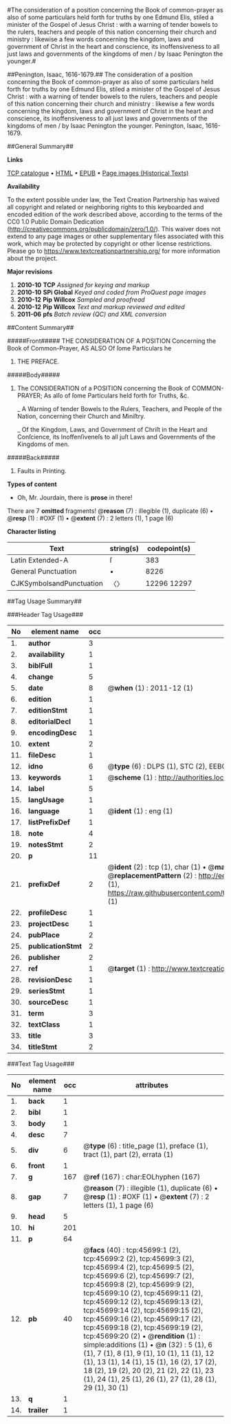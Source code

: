 #The consideration of a position concerning the Book of common-prayer as also of some particulars held forth for truths by one Edmund Elis, stiled a minister of the Gospel of Jesus Christ : with a warning of tender bowels to the rulers, teachers and people of this nation concerning their church and ministry : likewise a few words concerning the kingdom, laws and government of Christ in the heart and conscience, its inoffensiveness to all just laws and governments of the kingdoms of men / by Isaac Penington the younger.#

##Penington, Isaac, 1616-1679.##
The consideration of a position concerning the Book of common-prayer as also of some particulars held forth for truths by one Edmund Elis, stiled a minister of the Gospel of Jesus Christ : with a warning of tender bowels to the rulers, teachers and people of this nation concerning their church and ministry : likewise a few words concerning the kingdom, laws and government of Christ in the heart and conscience, its inoffensiveness to all just laws and governments of the kingdoms of men / by Isaac Penington the younger.
Penington, Isaac, 1616-1679.

##General Summary##

**Links**

[TCP catalogue](http://www.ota.ox.ac.uk/tcp/)  • 
[HTML](http://tei.it.ox.ac.uk/tcp/Texts-HTML/free/A54/A54031.html)  • 
[EPUB](http://tei.it.ox.ac.uk/tcp/Texts-EPUB/free/A54/A54031.epub) • 
[Page images (Historical Texts)](https://historicaltexts.jisc.ac.uk/eebo-10759186e)

**Availability**

To the extent possible under law, the Text Creation Partnership has waived all copyright and related or neighboring rights to this keyboarded and encoded edition of the work described above, according to the terms of the CC0 1.0 Public Domain Dedication (http://creativecommons.org/publicdomain/zero/1.0/). This waiver does not extend to any page images or other supplementary files associated with this work, which may be protected by copyright or other license restrictions. Please go to https://www.textcreationpartnership.org/ for more information about the project.

**Major revisions**

1. __2010-10__ __TCP__ *Assigned for keying and markup*
1. __2010-10__ __SPi Global__ *Keyed and coded from ProQuest page images*
1. __2010-12__ __Pip Willcox__ *Sampled and proofread*
1. __2010-12__ __Pip Willcox__ *Text and markup reviewed and edited*
1. __2011-06__ __pfs__ *Batch review (QC) and XML conversion*

##Content Summary##

#####Front#####
THE CONSIDERATION OF A POSITION Concerning the Book of Common-Prayer, AS ALSO Of ſome Particulars he
1. THE PREFACE.

#####Body#####

1. The CONSIDERATION of a POSITION concerning the Book of COMMON-PRAYER; As alſo of ſome Particulars held forth for Truths,
&c.

    _ A Warning of tender Bowels to the Rulers, Teachers, and People of the Nation, concerning their Church and
Miniſtry.

    _ Of the Kingdom, Laws, and Government of Chriſt in the Heart and Conſcience, its Inoffenſiveneſs to all juſt Laws and Governments of the Kingdoms of men.

#####Back#####

1. Faults in Printing.

**Types of content**

  * Oh, Mr. Jourdain, there is **prose** in there!

There are 7 **omitted** fragments! 
 @__reason__ (7) : illegible (1), duplicate (6)  •  @__resp__ (1) : #OXF (1)  •  @__extent__ (7) : 2 letters (1), 1 page (6)

**Character listing**


|Text|string(s)|codepoint(s)|
|---|---|---|
|Latin Extended-A|ſ|383|
|General Punctuation|•|8226|
|CJKSymbolsandPunctuation|〈〉|12296 12297|

##Tag Usage Summary##

###Header Tag Usage###

|No|element name|occ|attributes|
|---|---|---|---|
|1.|__author__|3||
|2.|__availability__|1||
|3.|__biblFull__|1||
|4.|__change__|5||
|5.|__date__|8| @__when__ (1) : 2011-12 (1)|
|6.|__edition__|1||
|7.|__editionStmt__|1||
|8.|__editorialDecl__|1||
|9.|__encodingDesc__|1||
|10.|__extent__|2||
|11.|__fileDesc__|1||
|12.|__idno__|6| @__type__ (6) : DLPS (1), STC (2), EEBO-CITATION (1), OCLC (1), VID (1)|
|13.|__keywords__|1| @__scheme__ (1) : http://authorities.loc.gov/ (1)|
|14.|__label__|5||
|15.|__langUsage__|1||
|16.|__language__|1| @__ident__ (1) : eng (1)|
|17.|__listPrefixDef__|1||
|18.|__note__|4||
|19.|__notesStmt__|2||
|20.|__p__|11||
|21.|__prefixDef__|2| @__ident__ (2) : tcp (1), char (1)  •  @__matchPattern__ (2) : ([0-9\-]+):([0-9IVX]+) (1), (.+) (1)  •  @__replacementPattern__ (2) : http://eebo.chadwyck.com/downloadtiff?vid=$1&page=$2 (1), https://raw.githubusercontent.com/textcreationpartnership/Texts/master/tcpchars.xml#$1 (1)|
|22.|__profileDesc__|1||
|23.|__projectDesc__|1||
|24.|__pubPlace__|2||
|25.|__publicationStmt__|2||
|26.|__publisher__|2||
|27.|__ref__|1| @__target__ (1) : http://www.textcreationpartnership.org/docs/. (1)|
|28.|__revisionDesc__|1||
|29.|__seriesStmt__|1||
|30.|__sourceDesc__|1||
|31.|__term__|3||
|32.|__textClass__|1||
|33.|__title__|3||
|34.|__titleStmt__|2||


###Text Tag Usage###

|No|element name|occ|attributes|
|---|---|---|---|
|1.|__back__|1||
|2.|__bibl__|1||
|3.|__body__|1||
|4.|__desc__|7||
|5.|__div__|6| @__type__ (6) : title_page (1), preface (1), tract (1), part (2), errata (1)|
|6.|__front__|1||
|7.|__g__|167| @__ref__ (167) : char:EOLhyphen (167)|
|8.|__gap__|7| @__reason__ (7) : illegible (1), duplicate (6)  •  @__resp__ (1) : #OXF (1)  •  @__extent__ (7) : 2 letters (1), 1 page (6)|
|9.|__head__|5||
|10.|__hi__|201||
|11.|__p__|64||
|12.|__pb__|40| @__facs__ (40) : tcp:45699:1 (2), tcp:45699:2 (2), tcp:45699:3 (2), tcp:45699:4 (2), tcp:45699:5 (2), tcp:45699:6 (2), tcp:45699:7 (2), tcp:45699:8 (2), tcp:45699:9 (2), tcp:45699:10 (2), tcp:45699:11 (2), tcp:45699:12 (2), tcp:45699:13 (2), tcp:45699:14 (2), tcp:45699:15 (2), tcp:45699:16 (2), tcp:45699:17 (2), tcp:45699:18 (2), tcp:45699:19 (2), tcp:45699:20 (2)  •  @__rendition__ (1) : simple:additions (1)  •  @__n__ (32) : 5 (1), 6 (1), 7 (1), 8 (1), 9 (1), 10 (1), 11 (1), 12 (1), 13 (1), 14 (1), 15 (1), 16 (2), 17 (2), 18 (2), 19 (2), 20 (2), 21 (2), 22 (1), 23 (1), 24 (1), 25 (1), 26 (1), 27 (1), 28 (1), 29 (1), 30 (1)|
|13.|__q__|1||
|14.|__trailer__|1||
